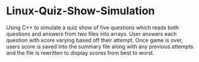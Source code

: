# Linux-Quiz-Show-Simulation
Using C++ to simulate a quiz show of five questions which reads both questions and answers from two files into arrays. User answers each question with score varying based off their attempt. Once game is over, users score is saved into the summary file along with any previous attempts and the file is rewritten to display scores from best to worst.
